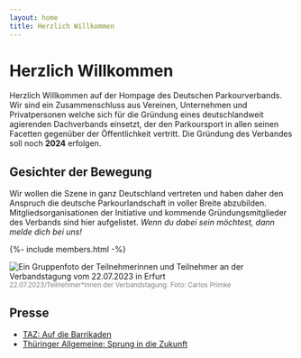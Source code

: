 ```yaml
---
layout: home
title: Herzlich Willkommen
---
```


# Herzlich Willkommen

Herzlich Willkommen auf der Hompage des Deutschen Parkourverbands. Wir sind ein Zusammenschluss aus Vereinen, Unternehmen und Privatpersonen welche sich für die Gründung eines deutschlandweit agierenden Dachverbands einsetzt, der den Parkoursport in allen seinen Facetten gegenüber der Öffentlichkeit vertritt. Die Gründung des Verbandes soll noch **2024** erfolgen.

## Gesichter der Bewegung

Wir wollen die Szene in ganz Deutschland vertreten und haben daher den Anspruch die deutsche Parkourlandschaft in voller Breite abzubilden. Mitgliedsorganisationen der Initiative und kommende Gründungsmitglieder des Verbands sind hier aufgelistet. _Wenn du dabei sein möchtest, dann melde dich bei uns!_

{%- include members.html  -%}

![Ein Gruppenfoto der Teilnehmerinnen und Teilnehmer an der Verbandstagung vom 22.07.2023 in Erfurt](/assets/blog/images/20230722_initiative.jpg)
<small style="color:grey">22.07.2023/Teilnehmer\*innen der Verbandstagung. Foto: Carlos Primke</small>

## Presse

- [TAZ: Auf die Barrikaden](https://taz.de/Parkour-Szene-in-Deutschland/!5944678/)
- [Thüringer Allgemeine: Sprung in die Zukunft](https://www.thueringer-allgemeine.de/sport/Lokalsport-uebersicht/sprung-in-die-zukunft-meilenstein-fuer-die-deutsche-parkour-szene-in-erfurt-id239054379.html)
